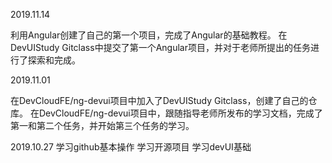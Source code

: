 2019.11.14

利用Angular创建了自己的第一个项目，完成了Angular的基础教程。
在DevUIStudy Gitclass中提交了第一个Angular项目，并对于老师所提出的任务进行了探索和完成。

2019.11.01

在DevCloudFE/ng-devui项目中加入了DevUIStudy Gitclass，创建了自己的仓库。
在DevCloudFE/ng-devui项目中，跟随指导老师所发布的学习文档，完成了第一和第二个任务，并开始第三个任务的学习。

2019.10.27
学习github基本操作
学习开源项目
学习devUI基础



